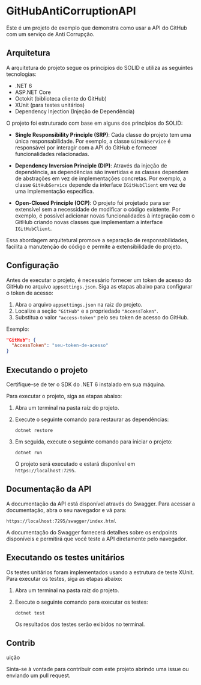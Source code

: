 # GitHubAntiCorruptionAPI

Este é um projeto de exemplo que demonstra como usar a API do GitHub com um serviço de Anti Corrupção.

## Arquitetura

A arquitetura do projeto segue os princípios do SOLID e utiliza as seguintes tecnologias:

- .NET 6
- ASP.NET Core
- Octokit (biblioteca cliente do GitHub)
- XUnit (para testes unitários)
- Dependency Injection (Injeção de Dependência)

O projeto foi estruturado com base em alguns dos princípios do SOLID:

- **Single Responsibility Principle (SRP)**: Cada classe do projeto tem uma única responsabilidade. Por exemplo, a classe `GitHubService` é responsável por interagir com a API do GitHub e fornecer funcionalidades relacionadas.

- **Dependency Inversion Principle (DIP)**: Através da injeção de dependência, as dependências são invertidas e as classes dependem de abstrações em vez de implementações concretas. Por exemplo, a classe `GitHubService` depende da interface `IGitHubClient` em vez de uma implementação específica.

- **Open-Closed Principle (OCP)**: O projeto foi projetado para ser extensível sem a necessidade de modificar o código existente. Por exemplo, é possível adicionar novas funcionalidades à integração com o GitHub criando novas classes que implementam a interface `IGitHubClient`.

Essa abordagem arquitetural promove a separação de responsabilidades, facilita a manutenção do código e permite a extensibilidade do projeto.

## Configuração

Antes de executar o projeto, é necessário fornecer um token de acesso do GitHub no arquivo `appsettings.json`. Siga as etapas abaixo para configurar o token de acesso:

1. Abra o arquivo `appsettings.json` na raiz do projeto.
2. Localize a seção `"GitHub"` e a propriedade `"AccessToken"`.
3. Substitua o valor `"access-token"` pelo seu token de acesso do GitHub.

Exemplo:

```json
"GitHub": {
  "AccessToken": "seu-token-de-acesso"
}
```

## Executando o projeto

Certifique-se de ter o SDK do .NET 6 instalado em sua máquina.

Para executar o projeto, siga as etapas abaixo:

1. Abra um terminal na pasta raiz do projeto.
2. Execute o seguinte comando para restaurar as dependências:

   ```
   dotnet restore
   ```

3. Em seguida, execute o seguinte comando para iniciar o projeto:

   ```
   dotnet run
   ```

   O projeto será executado e estará disponível em `https://localhost:7295`.

## Documentação da API

A documentação da API está disponível através do Swagger. Para acessar a documentação, abra o seu navegador e vá para:

```
https://localhost:7295/swagger/index.html
```

A documentação do Swagger fornecerá detalhes sobre os endpoints disponíveis e permitirá que você teste a API diretamente pelo navegador.

## Executando os testes unitários

Os testes unitários foram implementados usando a estrutura de teste XUnit. Para executar os testes, siga as etapas abaixo:

1. Abra um terminal na pasta raiz do projeto.
2. Execute o seguinte comando para executar os testes:

   ```
   dotnet test
   ```

   Os resultados dos testes serão exibidos no terminal.

## Contrib

uição

Sinta-se à vontade para contribuir com este projeto abrindo uma issue ou enviando um pull request.
